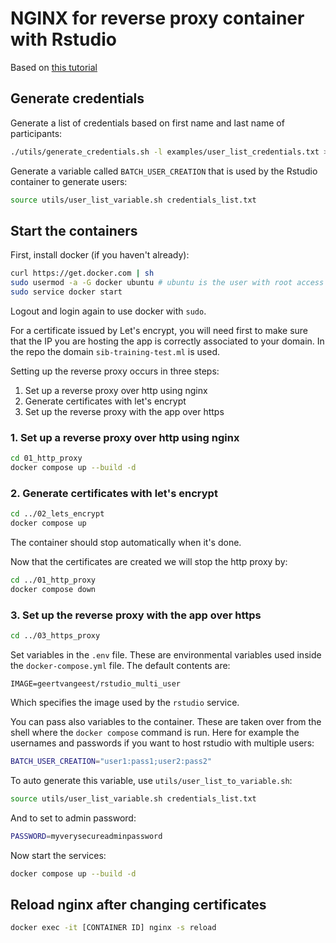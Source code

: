# NGINX for reverse proxy container with Rstudio

Based on [this tutorial](https://leangaurav.medium.com/simplest-https-setup-nginx-reverse-proxy-letsencrypt-ssl-certificate-aws-cloud-docker-4b74569b3c61)

## Generate credentials

Generate a list of credentials based on first name and last name of participants: 

```sh
./utils/generate_credentials.sh -l examples/user_list_credentials.txt > credentials_list.txt
```

Generate a variable called `BATCH_USER_CREATION` that is used by the Rstudio container to generate users:

```sh
source utils/user_list_variable.sh credentials_list.txt
```

## Start the containers

First, install docker (if you haven't already):

```sh
curl https://get.docker.com | sh
sudo usermod -a -G docker ubuntu # ubuntu is the user with root access
sudo service docker start
```

Logout and login again to use docker with `sudo`. 

For a certificate issued by Let's encrypt, you will need first to make sure that the IP you are hosting the app is correctly associated to your domain. In the repo the domain `sib-training-test.ml` is used. 

Setting up the reverse proxy occurs in three steps:

1. Set up a reverse proxy over http using nginx
2. Generate certificates with let's encrypt
3. Set up the reverse proxy with the app over https

### 1. Set up a reverse proxy over http using nginx

```sh
cd 01_http_proxy
docker compose up --build -d
```

### 2. Generate certificates with let's encrypt

```sh
cd ../02_lets_encrypt
docker compose up
```

The container should stop automatically when it's done. 

Now that the certificates are created we will stop the http proxy by:

```sh
cd ../01_http_proxy
docker compose down
```

### 3. Set up the reverse proxy with the app over https

```sh
cd ../03_https_proxy
```

Set variables in the `.env` file. These are environmental variables used inside the `docker-compose.yml` file. The default contents are:

```
IMAGE=geertvangeest/rstudio_multi_user 
```

Which specifies the image used by the `rstudio` service. 

You can pass also variables to the container. These are taken over from the shell where the `docker compose` command is run. Here for example the usernames and passwords if you want to host rstudio with multiple users:

```sh
BATCH_USER_CREATION="user1:pass1;user2:pass2"
```

To auto generate this variable, use `utils/user_list_to_variable.sh`:

```sh
source utils/user_list_variable.sh credentials_list.txt
```

And to set to admin password:

```sh
PASSWORD=myverysecureadminpassword
```

Now start the services:

```sh
docker compose up --build -d
```

## Reload nginx after changing certificates

```sh
docker exec -it [CONTAINER ID] nginx -s reload
```
